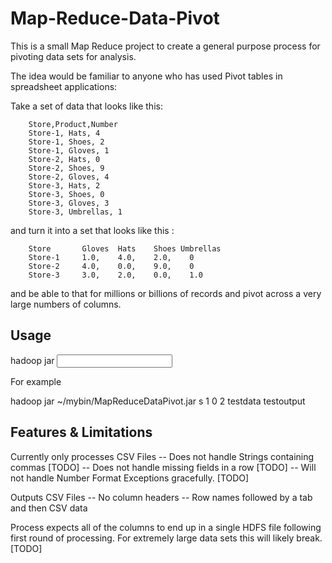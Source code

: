 Map-Reduce-Data-Pivot
=====================

This is a small Map Reduce project to create a general purpose process for pivoting data sets for analysis.

The idea would be familiar to anyone who has used Pivot tables in spreadsheet applications:

Take a set of data that looks like this:

		Store,Product,Number  
		Store-1, Hats, 4  
		Store-1, Shoes, 2  
		Store-1, Gloves, 1  
		Store-2, Hats, 0  
		Store-2, Shoes, 9  
		Store-2, Gloves, 4  
		Store-3, Hats, 2  
		Store-3, Shoes, 0  
		Store-3, Gloves, 3  
		Store-3, Umbrellas, 1  

and turn it into a set that looks like this :

		Store		Gloves	Hats	Shoes Umbrellas  
		Store-1		1.0,	4.0,	2.0,	0  
		Store-2		4.0,	0.0,	9.0,	0  
		Store-3		3.0,	2.0,	0.0,	1.0  


and be able to that for millions or billions of records and pivot across a very large numbers of columns.


Usage
-----

hadoop jar <JAR FILE NAME> <Data Aggregation Type: S=Sum, A=Average, C=Count> <ROW INDEX> <COL INDEX> <DATA INDEX> <INPUT FOLDER> <OUTPUT FOLDER>

For example

hadoop jar ~/mybin/MapReduceDataPivot.jar s 1 0 2 testdata testoutput


Features & Limitations
----------------------

Currently only processes CSV Files
-- Does not handle Strings containing commas [TODO]
-- Does not handle missing fields in a row [TODO]
-- Will not handle Number Format Exceptions gracefully. [TODO]

Outputs CSV Files
-- No column headers
-- Row names followed by a tab and then CSV data

Process expects all of the columns to end up in a single HDFS file following first round of processing. 
For extremely large data sets this will likely break. [TODO]




